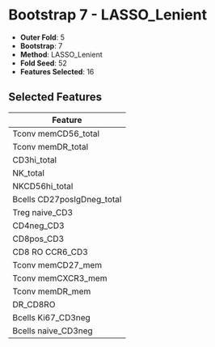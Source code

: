 # Bootstrap 7 - LASSO_Lenient

- **Outer Fold**: 5
- **Bootstrap**: 7
- **Method**: LASSO_Lenient
- **Fold Seed**: 52
- **Features Selected**: 16

## Selected Features

| Feature |
|---------|
| Tconv memCD56_total |
| Tconv memDR_total |
| CD3hi_total |
| NK_total |
| NKCD56hi_total |
| Bcells CD27posIgDneg_total |
| Treg naive_CD3 |
| CD4neg_CD3 |
| CD8pos_CD3 |
| CD8 RO CCR6_CD3 |
| Tconv memCD27_mem |
| Tconv memCXCR3_mem |
| Tconv memDR_mem |
| DR_CD8RO |
| Bcells Ki67_CD3neg |
| Bcells naive_CD3neg |
